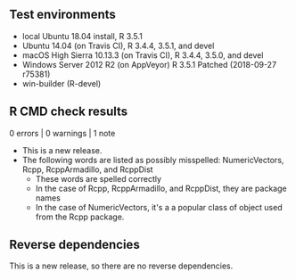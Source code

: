 ## Test environments
* local Ubuntu 18.04 install, R 3.5.1
* Ubuntu 14.04 (on Travis CI), R 3.4.4, 3.5.1, and devel
* macOS High Sierra 10.13.3 (on Travis CI), R 3.4.4, 3.5.0, and devel
* Windows Server 2012 R2 (on AppVeyor) R 3.5.1 Patched (2018-09-27 r75381)
* win-builder (R-devel)

## R CMD check results

0 errors | 0 warnings | 1 note

* This is a new release.
* The following words are listed as possibly misspelled: NumericVectors,
  Rcpp, RcppArmadillo, and RcppDist
    + These words are spelled correctly
    + In the case of Rcpp, RcppArmadillo, and RcppDist, they are package names
    + In the case of NumericVectors, it's a a popular class of object used from
      the Rcpp package.

## Reverse dependencies

This is a new release, so there are no reverse dependencies.
